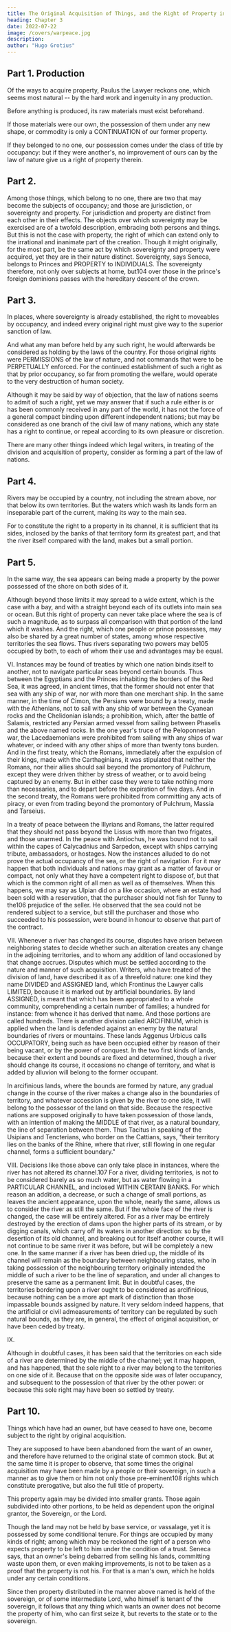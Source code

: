 ```yaml
---
title: The Original Acquisition of Things, and the Right of Property in Seas and Rivers
heading: Chapter 3
date: 2022-07-22
image: /covers/warpeace.jpg
description: 
author: "Hugo Grotius"
---
```




<!-- Specification of moveable property—The difference between sovereignty and property—The right to moveables by occupancy may be superseded by law—Rivers may be occupied—Right to seas—On the treaties binding a people not to navigate the seas beyond certain bounds—Inquiry into the nature of the change which a river, changing its course, makes in the adjoining territories—What determination is to be made, where the river has entirely changed its channel—Sometimes a whole river may accrue to a territory—Things deserted belong to the first occupier. -->


## Part 1. Production 

Of the ways to acquire property, Paulus the Lawyer reckons one, which seems most natural -- by the hard work and ingenuity in any production.

Before anything is produced, its raw materials must exist beforehand. 

If those materials were our own, the possession of them under any new shape, or commodity is only a CONTINUATION of our former property. 

If they belonged to no one, our possession comes under the class of title by occupancy: but if they were another's, no improvement of ours can by the law of nature give us a right of property therein.

## Part 2. 

Among those things, which belong to no one, there are two that may become the subjects of occupancy; and those are jurisdiction, or sovereignty and property. For jurisdiction and property are distinct from each other in their effects. The objects over which sovereignty may be exercised are of a twofold description, embracing both persons and things. But this is not the case with property, the right of which can extend only to the irrational and inanimate part of the creation. Though it might originally, for the most part, be the same act by which sovereignty and property were acquired, yet they are in their nature distinct. Sovereignty, says Seneca, belongs to Princes and PROPERTY to INDIVIDUALS. The sovereignty therefore, not only over subjects at home, but104 over those in the prince's foreign dominions passes with the hereditary descent of the crown.


## Part 3.

In places, where sovereignty is already established, the right to moveables by occupancy, and indeed every original right must give way to the superior sanction of law. 

And what any man before held by any such right, he would afterwards be considered as holding by the laws of the country. For those original rights were PERMISSIONS of the law of nature, and not commands that were to be PERPETUALLY enforced. For the continued establishment of such a right as that by prior occupancy, so far from promoting the welfare, would operate to the very destruction of human society. 

Although it may be said by way of objection, that the law of nations seems to admit of such a right, yet we may answer that if such a rule either is or has been commonly received in any part of the world, it has not the force of a general compact binding upon different independent nations; but may be considered as one branch of the civil law of many nations, which any state has a right to continue, or repeal according to its own pleasure or discretion. 

There are many other things indeed which legal writers, in treating of the division and acquisition of property, consider as forming a part of the law of nations.


## Part 4.

Rivers may be occupied by a country, not including the stream above, nor that below its own territories. But the waters which wash its lands form an inseparable part of the current, making its way to the main sea. 

For to constitute the right to a property in its channel, it is sufficient that its sides, inclosed by the banks of that territory form its greatest part, and that the river itself compared with the land, makes but a small portion.

## Part 5.

In the same way, the sea appears can being made a property by the power possessed of the shore on both sides of it. 

Although beyond those limits it may spread to a wide extent, which is the case with a bay, and with a straight beyond each of its outlets into main sea or ocean. But this right of property can never take place where the sea is of such a magnitude, as to surpass all comparison with that portion of the land which it washes. And the right, which one people or prince possesses, may also be shared by a great number of states, among whose respective territories the sea flows. Thus rivers separating two powers may be105 occupied by both, to each of whom their use and advantages may be equal.


VI. Instances may be found of treaties by which one nation binds itself to another, not to navigate particular seas beyond certain bounds. Thus between the Egyptians and the Princes inhabiting the borders of the Red Sea, it was agreed, in ancient times, that the former should not enter that sea with any ship of war, nor with more than one merchant ship. In the same manner, in the time of Cimon, the Persians were bound by a treaty, made with the Athenians, not to sail with any ship of war between the Cyanean rocks and the Chelidonian islands; a prohibition, which, after the battle of Salamis, restricted any Persian armed vessel from sailing between Phaselis and the above named rocks. In the one year's truce of the Peloponnesian war, the Lacedaemonians were prohibited from sailing with any ships of war whatever, or indeed with any other ships of more than twenty tons burden. And in the first treaty, which the Romans, immediately after the expulsion of their kings, made with the Carthaginians, it was stipulated that neither the Romans, nor their allies should sail beyond the promontory of Pulchrum, except they were driven thither by stress of weather, or to avoid being captured by an enemy. But in either case they were to take nothing more than necessaries, and to depart before the expiration of five days. And in the second treaty, the Romans were prohibited from committing any acts of piracy, or even from trading beyond the promontory of Pulchrum, Massia and Tarseius.

In a treaty of peace between the Illyrians and Romans, the latter required that they should not pass beyond the Lissus with more than two frigates, and those unarmed. In the peace with Antiochus, he was bound not to sail within the capes of Calycadnius and Sarpedon, except with ships carrying tribute, ambassadors, or hostages. Now the instances alluded to do not prove the actual occupancy of the sea, or the right of navigation. For it may happen that both individuals and nations may grant as a matter of favour or compact, not only what they have a competent right to dispose of, but that which is the common right of all men as well as of themselves. When this happens, we may say as Ulpian did on a like occasion, where an estate had been sold with a reservation, that the purchaser should not fish for Tunny to the106 prejudice of the seller. He observed that the sea could not be rendered subject to a service, but still the purchaser and those who succeeded to his possession, were bound in honour to observe that part of the contract.

VII. Whenever a river has changed its course, disputes have arisen between neighboring states to decide whether such an alteration creates any change in the adjoining territories, and to whom any addition of land occasioned by that change accrues. Disputes which must be settled according to the nature and manner of such acquisition. Writers, who have treated of the division of land, have described it as of a threefold nature: one kind they name DIVIDED and ASSIGNED land, which Frontinus the Lawyer calls LIMITED, because it is marked out by artificial boundaries. By land ASSIGNED, is meant that which has been appropriated to a whole community, comprehending a certain number of families; a hundred for instance: from whence it has derived that name. And those portions are called hundreds. There is another division called ARCIFINIUM, which is applied when the land is defended against an enemy by the natural boundaries of rivers or mountains. These lands Aggenus Urbicus calls OCCUPATORY, being such as have been occupied either by reason of their being vacant, or by the power of conquest. In the two first kinds of lands, because their extent and bounds are fixed and determined, though a river should change its course, it occasions no change of territory, and what is added by alluvion will belong to the former occupant.

In arcifinious lands, where the bounds are formed by nature, any gradual change in the course of the river makes a change also in the boundaries of territory, and whatever accession is given by the river to one side, it will belong to the possessor of the land on that side. Because the respective nations are supposed originally to have taken possession of those lands, with an intention of making the MIDDLE of that river, as a natural boundary, the line of separation between them. Thus Tacitus in speaking of the Usipians and Tencterians, who border on the Cattians, says, "their territory lies on the banks of the Rhine, where that river, still flowing in one regular channel, forms a sufficient boundary."

VIII. Decisions like those above can only take place in instances, where the river has not altered its channel.107 For a river, dividing territories, is not to be considered barely as so much water, but as water flowing in a PARTICULAR CHANNEL, and inclosed WITHIN CERTAIN BANKS. For which reason an addition, a decrease, or such a change of small portions, as leaves the ancient appearance, upon the whole, nearly the same, allows us to consider the river as still the same. But if the whole face of the river is changed, the case will be entirely altered. For as a river may be entirely destroyed by the erection of dams upon the higher parts of its stream, or by digging canals, which carry off its waters in another direction: so by the desertion of its old channel, and breaking out for itself another course, it will not continue to be same river it was before, but will be completely a new one. In the same manner if a river has been dried up, the middle of its channel will remain as the boundary between neighbouring states, who in taking possession of the neighbouring territory originally intended the middle of such a river to be the line of separation, and under all changes to preserve the same as a permanent limit. But in doubtful cases, the territories bordering upon a river ought to be considered as arcifinious, because nothing can be a more apt mark of distinction than those impassable bounds assigned by nature. It very seldom indeed happens, that the artificial or civil admeasurements of territory can be regulated by such natural bounds, as they are, in general, the effect of original acquisition, or have been ceded by treaty.

IX. 

Although in doubtful cases, it has been said that the territories on each side of a river are determined by the middle of the channel; yet it may happen, and has happened, that the sole right to a river may belong to the territories on one side of it. Because that on the opposite side was of later occupancy, and subsequent to the possession of that river by the other power: or because this sole right may have been so settled by treaty.


## Part 10. 

Things which have had an owner, but have ceased to have one, become subject to the right by original acquisition. 

They are supposed to have been abandoned from the want of an owner, and therefore have returned to the original state of common stock. But at the same time it is proper to observe, that some times the original acquisition may have been made by a people or their sovereign, in such a manner as to give them or him not only those pre-eminent108 rights which constitute prerogative, but also the full title of property.

This property again may be divided into smaller grants. Those again subdivided into other portions, to be held as dependent upon the original grantor, the Sovereign, or the Lord. 

Though the land may not be held by base service, or vassalage, yet it is possessed by some conditional tenure. For things are occupied by many kinds of right; among which may be reckoned the right of a person who expects property to be left to him under the condition of a trust. Seneca says, that an owner's being debarred from selling his lands, committing waste upon them, or even making improvements, is not to be taken as a proof that the property is not his. For that is a man's own, which he holds under any certain conditions. 

Since then property distributed in the manner above named is held of the sovereign, or of some intermediate Lord, who himself is tenant of the sovereign, it follows that any thing which wants an owner does not become the property of him, who can first seize it, but reverts to the state or to the sovereign.


